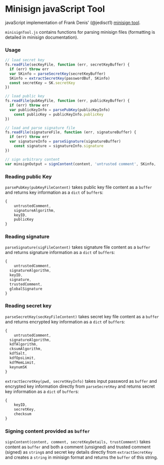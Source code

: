 # Minisign javaScript Tool

javaScript implementation of Frank Denis' (@jedisct1) [minisign tool](https://jedisct1.github.io/minisign/).

`minisignTool.js` contains functions for parsing minisign files (formatting is detailed in minisign documentation).

### Usage
```javascript
// load secret key
fs.readFile(secKeyFile, function (err, secretKeyBuffer) {
  if (err) throw err
  var SKinfo = parseSecretKey(secretKeyBuffer)
  SKinfo = extractSecretKey(passwordBuf, SKinfo)
  const secretKey = SK.secretKey
})

// load public key
fs.readFile(pubKeyFile, function (err, publicKeyBuffer) {
  if (err) throw err
  var publicKeyInfo = parsePubKey(publicKeyInfo)
	const publicKey = publicKeyInfo.publicKey
})

// load and parse signature file
fs.readFile(signatureFile, function (err, signatureBuffer) {
  if (err) throw err
  var signatureInfo = parseSignature(signatureBuffer)
	const signature = signatureInfo.signature
})

// sign arbitrary content
var minsignOutput = signContent(content, 'untrusted comment', SKinfo, 'trusted comment')
```

### Reading public Key
`parsePubKey(pubKeyFileContent)` takes public key file content as a `buffer` and returns key information as a `dict` of `buffer`s:
```javascript
{
	untrustedComment,
	signatureAlgorithm,
	keyID,
	publicKey
}
```

### Reading signature
`parseSignature(sigFileContent)` takes signature file content as a `buffer` and returns signature information as a `dict` of `buffer`s:
```javascript
{
	untrustedComment,
  signatureAlgorithm,
  keyID,
  signature,
  trustedComment,
  globalSignature
}
```

### Reading secret key
`parseSecretKey(secKeyFileContent)` takes secret key file content as a `buffer` and returns encrypted key information as a `dict` of `buffer`s:
```javascript
{
	untrustedComment,
  signatureAlgorithm,
  kdfAlgorithm,
  cksumAlgorithm,
  kdfSalt,
  kdfOpsLimit,
  kdfMemLimit,
  keynumSK
}
```

`extractSecretKey(pwd, secretKeyInfo)` takes input password as `buffer` and encrypted key information directly from `parseSecretKey` and returns secret key information as a `dict` of `buffer`s:
```javascript
{
	keyID,
	secretKey,
	checksum
}
```

### Signing content provided as `buffer`
`signContent(content, comment, secretKeyDetails, trustComment)` takes content as `buffer` and both a comment (unsigned) and trusted comment (signed) as `string`s and secret key details directly from `extractSecretKey` and creates a `string` in minisign format and returns the `buffer` of this string.